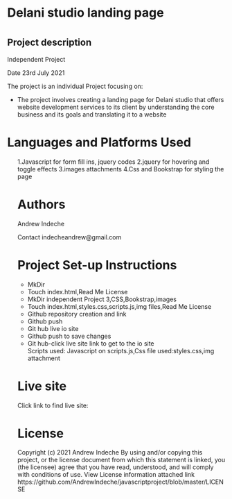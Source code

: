    </head>
    <body>
    <h1>Delani studio landing page<h1>
     <h2>Project description</h2>
          Independent Project
         <p>Date 23rd July 2021</p>
         <p>The project is an individual Project focusing on:</p>
      <ul>
     <li>The project involves creating a landing page for Delani studio that offers website development services to its client by understanding the core business and its goals and translating it to a website </li>
     </div>
     </div>
         </ul>
    <h1>Languages and Platforms Used</h1>
         <ul>
    1.Javascript for form fill ins, jquery codes
    2.jquery for hovering and toggle effects
    3.images attachments
    4.Css and Bookstrap for styling the page
    </div>
    </div>
    <h1> Authors</h1>
    <p>Andrew Indeche</p>
    <p>Contact indecheandrew@gmail.com</p>
    </div>
    </div>
    <h1>Project Set-up Instructions</h1>
     <ul>
     <li>MkDir</li>
     <li>Touch index.html,Read Me License</li>
     <li>MkDir independent Project 3,CSS,Bookstrap,images</li>
     <li>Touch index.html,styles.css,scripts.js,img files,Read Me License</li>  
     <li>Github repository creation and link</li>
     <li>Github push</li>
     <li>Git hub live io site</li>
     <li>Github push to save changes</li>
     <li>Git hub-click live site link to get to the io site</li>
       Scripts used: Javascript on scripts.js,Css file used:styles.css,img attachment
     </ul>
     </div>
     </div>
    <h1>Live site</h1>
    Click link to find live site:
   <h1>License</h1>
   Copyright (c) 2021 Andrew Indeche
   By using and/or copying this project, or the license document from which this statement is linked, you (the licensee) agree that you have read, understood, and    will comply with conditions of use.
   View License information attached link
    https://github.com/AndrewIndeche/javascriptproject/blob/master/LICENSE

